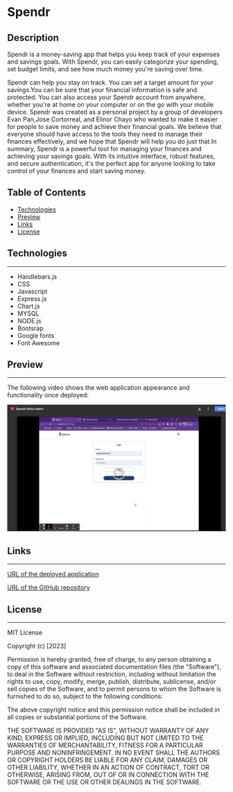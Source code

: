#  Spendr


## Description 


Spendr is a money-saving app that helps you keep track of your expenses and savings goals. With Spendr, you can easily categorize your spending, set budget limits, and see how much money you're saving over time.

Spendr can help you stay on track. You can set a target amount for your savings.You can be sure that your financial information is safe and protected. You can also access your Spendr account from anywhere, whether you're at home on your computer or on the go with your mobile device. Spendr was created as a personal project by a group of developers Evan Pan,Jose Cortorreal, and Elinor Chayo who wanted to make it easier for people to save money and achieve their financial goals. We believe that everyone should have access to the tools they need to manage their finances effectively, and we hope that Spendr will help you do just that.In summary, Spendr is a powerful tool for managing your finances and achieving your savings goals. With its intuitive interface, robust features, and secure authentication, it's the perfect app for anyone looking to take control of your finances and start saving money.


## Table of Contents

* [Technologies](#installation)
* [Preview](#preview)
* [Links](#links)
* [License](#license)

## Technologies
<hr>

- Handlebars.js
- CSS
- Javascript
- Express.js
- Chart.js
- MYSQL
- NODE.js
- Bootsrap
- Google fonts
- Font Awesome


 ## Preview
<hr>

The following video shows the web application appearance and functionality once deployed:

[![walkthrough image](/public/assets/image1%20copy.png)](https://drive.google.com/file/d/1zB-W-oyhZDqz28b88QbxD8cyC7K4jp4H/view)
 


## Links
<hr>

[URL of the deployed application](https://murmuring-everglades-61234.herokuapp.com/login)

[URL of the GitHub repository](https://github.com/pan-ev/conscious-spender)



## License
<hr>

MIT License

Copyright (c) [2023] 

Permission is hereby granted, free of charge, to any person obtaining a copy
of this software and associated documentation files (the "Software"), to deal in the Software without restriction, including without limitation the rights to use, copy, modify, merge, publish, distribute, sublicense, and/or sell copies of the Software, and to permit persons to whom the Software is furnished to do so, subject to the following conditions:

The above copyright notice and this permission notice shall be included in all copies or substantial portions of the Software.

THE SOFTWARE IS PROVIDED "AS IS", WITHOUT WARRANTY OF ANY KIND, EXPRESS OR
IMPLIED, INCLUDING BUT NOT LIMITED TO THE WARRANTIES OF MERCHANTABILITY,
FITNESS FOR A PARTICULAR PURPOSE AND NONINFRINGEMENT. IN NO EVENT SHALL THE
AUTHORS OR COPYRIGHT HOLDERS BE LIABLE FOR ANY CLAIM, DAMAGES OR OTHER
LIABILITY, WHETHER IN AN ACTION OF CONTRACT, TORT OR OTHERWISE, ARISING FROM, OUT OF OR IN CONNECTION WITH THE SOFTWARE OR THE USE OR OTHER DEALINGS IN THE SOFTWARE.
